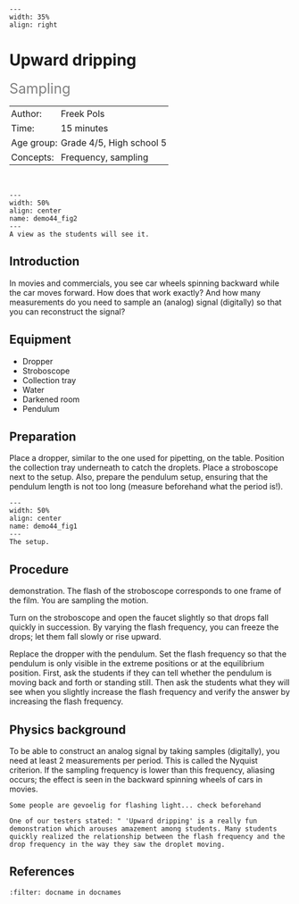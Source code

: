 ```{figure} ../../figures/ready.png
---
width: 35%
align: right
```

# Upward dripping

<span style="font-size: 25px; color: gray;">Sampling</span>

<table style="width: 100%; border-collapse: collapse; border: none;">
    <tr style="background-color: var(--background-color);">  
        <td style="text-align: left; padding: 3px; border: none; color: var(--text-color)">Author:</td>
        <td style="text-align: left; padding: 3px; border: none; color: var(--text-color)">Freek Pols</td>
    </tr>
    <tr style="background-color: var(--background-color);"> 
        <td style="text-align: left; padding: 3px; border: none; color: var(--text-color)">Time:</td>
        <td style="text-align: left; padding: 3px; border: none; color: var(--text-color)">15 minutes</td>
    </tr>
    <tr style="background-color: var(--background-color);"> 
        <td style="text-align: left; padding: 3px; border: none; color: var(--text-color)">Age group:</td>
        <td style="text-align: left; padding: 3px; border: none; color: var(--text-color)">Grade 4/5, High school 5</td>
    </tr>
    <tr style="background-color: var(--background-color);"> 
        <td style="text-align: left; padding: 3px; border: none; color: var(--text-color)">Concepts:</td>
        <td style="text-align: left; padding: 3px; border: none; color: var(--text-color)">Frequency, sampling</td>
    </tr>
</table><br>


```{figure} demo44_figure2.JPG
---
width: 50%
align: center
name: demo44_fig2
---
A view as the students will see it.
```

## Introduction
In movies and commercials, you see car wheels spinning backward while the car moves forward. How does that work exactly? And how many measurements do you need to sample an (analog) signal (digitally) so that you can reconstruct the signal?

## Equipment
* Dropper
* Stroboscope
* Collection tray
* Water
* Darkened room
* Pendulum

## Preparation
Place a dropper, similar to the one used for pipetting, on the table. Position the collection tray underneath to catch the droplets. Place a stroboscope next to the setup. Also, prepare the pendulum setup, ensuring that the pendulum length is not too long (measure beforehand what the period is!).

```{figure} demo44_figure1.JPG
---
width: 50%
align: center
name: demo44_fig1
---
The setup.
```

## Procedure
demonstration. The flash of the stroboscope corresponds to one frame of the film. You are sampling the motion.

Turn on the stroboscope and open the faucet slightly so that drops fall quickly in succession. By varying the flash frequency, you can freeze the drops; let them fall slowly or rise upward.

Replace the dropper with the pendulum. Set the flash frequency so that the pendulum is only visible in the extreme positions or at the equilibrium position. First, ask the students if they can tell whether the pendulum is moving back and forth or standing still. Then ask the students what they will see when you slightly increase the flash frequency and verify the answer by increasing the flash frequency.


## Physics background
To be able to construct an analog signal by taking samples (digitally), you need at least 2 measurements per period. This is called the Nyquist criterion. If the sampling frequency is lower than this frequency, aliasing occurs; the effect is seen in the backward spinning wheels of cars in movies.

```{warning}
Some people are gevoelig for flashing light... check beforehand
```

```{note}
One of our testers stated: " 'Upward dripping' is a really fun demonstration which arouses amazement among students. Many students quickly realized the relationship between the flash frequency and the drop frequency in the way they saw the droplet moving.
```

## References
```{bibliography}
:filter: docname in docnames
```

